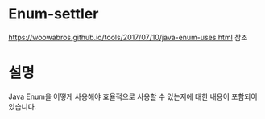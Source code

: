 # Enum-settler
https://woowabros.github.io/tools/2017/07/10/java-enum-uses.html
참조

# 설명
Java Enum을 어떻게 사용해야 효율적으로 사용할 수 있는지에 대한 내용이 포함되어있습니다.
